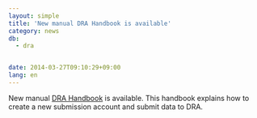 ```yaml
---
layout: simple
title: 'New manual DRA Handbook is available'
category: news
db:
  - dra


date: 2014-03-27T09:10:29+09:00
lang: en
---
```


New manual <a href="/book/sra_e.html">DRA Handbook</a> is available. This handbook explains how to create a new submission account and submit data to DRA.
